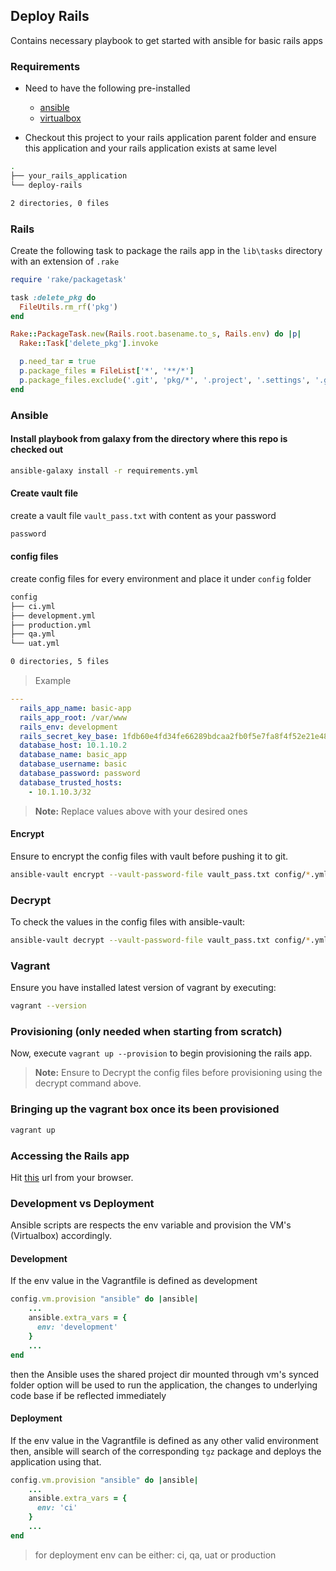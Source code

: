 ## Deploy Rails

Contains necessary playbook to get started with ansible for basic rails apps

### Requirements

* Need to have the following pre-installed
  * [ansible](https://www.ansible.com/)
  * [virtualbox](https://www.virtualbox.org/)

* Checkout this project to your rails application parent folder and ensure this application and your rails application exists at same level

```sh
.
├── your_rails_application
└── deploy-rails

2 directories, 0 files
```

### Rails

Create the following task to package the rails app in the `lib\tasks` directory with an extension of `.rake`

```ruby
require 'rake/packagetask'

task :delete_pkg do
  FileUtils.rm_rf('pkg')
end

Rake::PackageTask.new(Rails.root.basename.to_s, Rails.env) do |p|
  Rake::Task['delete_pkg'].invoke

  p.need_tar = true
  p.package_files = FileList['*', '**/*']
  p.package_files.exclude('.git', 'pkg/*', '.project', '.settings', '.gitignore', 'data/store/*', 'docs', 'docs/*', 'tmp')
end
```

### Ansible

#### Install playbook from galaxy from the directory where this repo is checked out

```bash
ansible-galaxy install -r requirements.yml
```

#### Create vault file

create a vault file `vault_pass.txt` with content as your password

```txt
password
```

#### config files

create config files for every environment and place it under `config` folder

```bash
config
├── ci.yml
├── development.yml
├── production.yml
├── qa.yml
└── uat.yml

0 directories, 5 files
```
> Example

```yaml
---
  rails_app_name: basic-app
  rails_app_root: /var/www
  rails_env: development
  rails_secret_key_base: 1fdb60e4fd34fe66289bdcaa2fb0f5e7fa8f4f52e21e48db8f49d640db6da02213d4fff25cbcc5f0d57589925fc5a67012cd4586a1ba332e81178b37fb22a36a
  database_host: 10.1.10.2
  database_name: basic_app
  database_username: basic
  database_password: password
  database_trusted_hosts:
    - 10.1.10.3/32
```

> **Note:** Replace values above with your desired ones

#### Encrypt

Ensure to encrypt the config files with vault before pushing it to git.

```bash
ansible-vault encrypt --vault-password-file vault_pass.txt config/*.yml
```

### Decrypt
To check the values in the config files with ansible-vault:

```bash
ansible-vault decrypt --vault-password-file vault_pass.txt config/*.yml
```

### Vagrant

Ensure you have installed latest version of vagrant by executing:

```bash
vagrant --version
```

### Provisioning (only needed when starting from scratch)

Now, execute `vagrant up --provision` to begin provisioning the rails app.

> **Note:** Ensure to Decrypt the config files before provisioning using the decrypt command above.

### Bringing up the vagrant box once its been provisioned
```bash
vagrant up
```

### Accessing the Rails app
Hit [this](http://10.1.10.3/) url from your browser.

### Development vs Deployment

Ansible scripts are respects the env variable and provision the VM's (Virtualbox) accordingly.

#### Development
If the env value in the Vagrantfile is defined as development

```ruby
config.vm.provision "ansible" do |ansible|
	...
    ansible.extra_vars = {
      env: 'development'
    }
    ...
end
```

then the Ansible uses the shared project dir mounted through vm's synced folder option will be used to run the application, the changes to underlying code base if be reflected immediately

#### Deployment
If the env value in the Vagrantfile is defined as any other valid environment then, ansible will search of the corresponding `tgz` package and deploys the application using that.

```ruby
config.vm.provision "ansible" do |ansible|
	...
    ansible.extra_vars = {
      env: 'ci'
    }
    ...
end
```
> for deployment env can be either: ci, qa, uat or production
